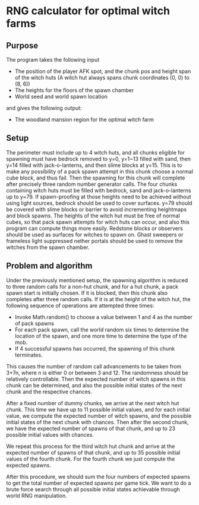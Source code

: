 # RNG calculator for optimal witch farms

## Purpose
The program takes the following input
- The position of the player AFK spot, and the chunk pos and height span of the witch huts
  (A witch hut always spans chunk coordinates (0, 0) to (8, 6))
- The heights for the floors of the spawn chamber
- World seed and world spawn location

and gives the following output: 
- The woodland mansion region for the optimal witch farm

## Setup
The perimeter must include up to 4 witch huts, and all chunks eligible for
 spawning must have bedrock removed to y=0, y=1~13 filled with sand, then y=14 filled with jack-o-lanterns, and
 then slime blocks at y=15. 
This is to make any possibility of a pack spawn attempt in this chunk choose a normal cube block, and thus fail. 
Then the spawning for this chunk will complete after precisely three random number generator calls. 
The four chunks containing witch huts must be filled with bedrock, sand and jack-o-lanterns up to y=79. If
 spawn-proofing at those heights need to be achieved without using light sources, bedrock should be used to cover
 surfaces. y=79 should be covered with slime blocks or barrier to avoid incrementing heightmaps and block spawns. 
The heights of the witch hut must be free of normal cubes, so that pack spawn attempts for witch huts can occur, and
 also this program can compute things more easily. Redstone blocks or observers should be used as surfaces for
 witches to spawn on. Ghast sweepers or frameless light suppressed nether portals should be used to remove the
 witches from the spawn chamber. 

## Problem and algorithm
Under the previously mentioned setup, the spawning algorithm is reduced to three random calls for a non-hut chunk,
 and for a hut chunk, a pack spawn start is initially chosen. If it is blocked, then this chunk also completes
 after three random calls. If it is at the height of the witch hut, the following sequence of operations are attempted
 three times: 
- Invoke Math.random() to choose a value between 1 and 4 as the number of pack spawns
- For each pack spawn, call the world random six times to determine the location of the spawn,
   and one more time to determine the type of the mob. 
- If 4 successful spawns has occurred, the spawning of this chunk terminates. 

This causes the number of random call advancements to be taken from 3+7n, where n is either 0 or between 3 and 12. 
The randomness should be relatively controllable. Then the expected number of witch spawns in this chunk can be
 determined, and also the possible initial states of the next chunk and the respective chances. 

After a fixed number of dummy chunks, we arrive at the next witch hut chunk. This time we have up to 11 possible
 initial values, and for each initial value, we compute the expected number of witch spawns, and the possible
 initial states of the next chunk with chances. Then after the second chunk, we have the expected number of spawns
 of that chunk, and up to 23 possible initial values with chances. 

We repeat this process for the third witch hut chunk and arrive at the expected number of spawns of that chunk, and
 up to 35 possible initial values of the fourth chunk. For the fourth chunk we just compute the expected spawns. 

After this procedure, we should sum the four numbers of expected spawns to get the total number of expected spawns
 per game tick. We want to do a brute force search through all possible initial states achievable through world
 RNG manipulation. 
